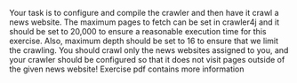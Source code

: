 
Your task is to configure and compile the crawler and then have it crawl a news website.
The maximum pages to fetch can be set in crawler4j and it should be set to 20,000 to ensure a reasonable execution time for this exercise. Also, maximum depth should be set to 16 to ensure that we limit the crawling. 
You should crawl only the news websites assigned to you, and your crawler should be configured so that it does not visit pages outside of the given news website! 
Exercise pdf contains more information
